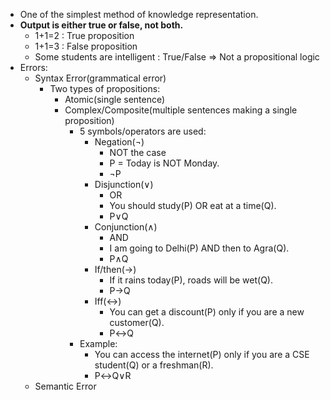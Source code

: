 - One of the simplest method of knowledge representation.
- **Output is either true or false, not both.**
  * 1+1=2 : True proposition
  * 1+1=3 : False proposition
  * Some students are intelligent : True/False => Not a propositional logic
- Errors:
  * Syntax Error(grammatical error)
    * Two types of propositions:
      * Atomic(single sentence)
      * Complex/Composite(multiple sentences making a single proposition)
        * 5 symbols/operators are used:
          * Negation(¬)
            * NOT the case
            * P = Today is NOT Monday.
            * ¬P
          * Disjunction(∨)
            * OR
            * You should study(P) OR eat at a time(Q).
            * P∨Q
          * Conjunction(∧)
            * AND
            * I am going to Delhi(P) AND then to Agra(Q).
            * P∧Q
          * If/then(→)
            * If it rains today(P), roads will be wet(Q).
            * P→Q
          * Iff(↔)
            * You can get a discount(P) only if you are a new customer(Q).
            * P↔Q
        * Example:
          * You can access the internet(P) only if you are a CSE student(Q) or a freshman(R).
          * P↔Q∨R
  * Semantic Error

